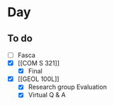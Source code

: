 

# Day 

## To do
- [ ] Fasca
- [x] [[COM S 321]]
	- [x] Final
- [x]  [[GEOL 100L]]
	- [x]  Research group Evaluation 
	- [x]  Virtual Q & A 